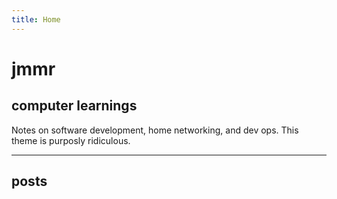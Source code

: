 ```yaml
---
title: Home
---
```


# jmmr

## computer learnings

Notes on software development, home networking, and dev ops.  This theme is purposly ridiculous.

---

## posts
